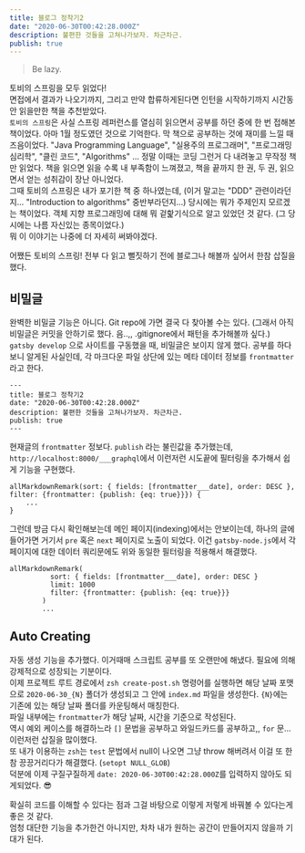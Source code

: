 ```yaml
---
title: 블로그 정착기2
date: "2020-06-30T00:42:28.000Z"
description: 불편한 것들을 고쳐나가보자. 차근차근.
publish: true
---
```


> Be lazy.

토비의 스프링을 모두 읽었다!  
면접에서 결과가 나오기까지, 그리고 만약 합류하게된다면 인턴을 시작하기까지 시간동안 읽을만한 책을 추천받았다.  
`토비의 스프링`은 사실 스프링 레퍼런스를 열심히 읽으면서 공부를 하던 중에 한 번 접해본 책이었다. 아마 1월 정도였던 것으로 기억한다. 막 책으로 공부하는 것에 재미를 느낄 때 즈음이었다. "Java Programming Language", "실용주의 프로그래머", "프로그래밍 심리학", "클린 코드", "Algorithms" ... 정말 이때는 코딩 그런거 다 내려놓고 무작정 책만 읽었다. 책을 읽으면 읽을 수록 내 부족함이 느껴졌고, 책을 끝까지 한 권, 두 권, 읽으면서 얻는 성취감이 장난 아니었다.  
그때 토비의 스프링은 내가 포기한 책 중 하나였는데, (이거 말고는 "DDD" 관련이라던지... "Introduction to algorithms" 중반부라던지...) 당시에는 뭐가 주제인지 모르겠는 책이었다. 객체 지향 프로그래밍에 대해 뭐 겉핥기식으로 알고 있었던 것 같다. (그 당시에는 나름 자신있는 종목이었다.)  
뭐 이 이야기는 나중에 더 자세히 써봐야겠다.  

어쨌든 토비의 스프링! 전부 다 읽고 뻘짓하기 전에 블로그나 해볼까 싶어서 한참 삽질을 했다.  

## 비밀글
완벽한 비밀글 기능은 아니다. Git repo에 가면 결국 다 찾아볼 수는 있다. (그래서 아직 비밀글은 커밋을 안하기로 했다. 음..,, .gitignore에서 패턴을 추가해볼까 싶다.)  
`gatsby develop` 으로 사이트를 구동했을 때, 비밀글은 보이지 않게 했다. 
공부를 하다보니 알게된 사실인데, 각 마크다운 파일 상단에 있는 메타 데이터 정보를 `frontmatter`라고 한다.  
```
---
title: 블로그 정착기2
date: "2020-06-30T00:42:28.000Z"
description: 불편한 것들을 고쳐나가보자. 차근차근.
publish: true
---
```
현재글의 `frontmatter` 정보다. `publish` 라는 불린값을 추가했는데, `http://localhost:8000/___graphql`에서 이런저런 시도끝에 필터링을 추가해서 쉽게 기능을 구현했다. 
```
allMarkdownRemark(sort: { fields: [frontmatter___date], order: DESC }, filter: {frontmatter: {publish: {eq: true}}}) {
    ...
}
```
그런데 방금 다시 확인해보는데 메인 페이지(indexing)에서는 안보이는데, 하나의 글에 들어가면 거기서 `pre` 혹은 `next` 페이지로 노출이 되었다. 이건 `gatsby-node.js`에서 각 페이지에 대한 데이터 쿼리문에도 위와 동일한 필터링을 적용해서 해결했다.
```
allMarkdownRemark(
          sort: { fields: [frontmatter___date], order: DESC }
          limit: 1000
          filter: {frontmatter: {publish: {eq: true}}}
        )
        ...
```


## Auto Creating
자동 생성 기능을 추가했다. 이거때매 스크립트 공부를 또 오랜만에 해냈다. 필요에 의해 강제적으로 성장되는 기분이다.  
이제 프로젝트 루트 경로에서 `zsh create-post.sh` 명령어를 실행하면 해당 날짜 포맷으로 `2020-06-30_{N}` 폴더가 생성되고 그 안에 `index.md` 파일을 생성한다. `{N}`에는 기존에 있는 해당 날짜 폴더를 카운팅해서 매칭한다.  
파일 내부에는 `frontmatter`가 해당 날짜, 시간을 기준으로 작성된다.  
역시 예외 케이스를 해결하느라 `[]` 문법을 공부하고 와일드카드를 공부하고,, `for` 문... 이런저런 삽질을 많이했다.  
또 내가 이용하는 `zsh`는 `test` 문법에서 null이 나오면 그냥 throw 해버려서 이걸 또 한참 끙끙거리다가 해결했다. (`setopt NULL_GLOB`)  
덕분에 이제 구질구질하게 `date: 2020-06-30T00:42:28.000Z`를 입력하지 않아도 되게되었다. 😎  



확실히 코드를 이해할 수 있다는 점과 그걸 바탕으로 이렇게 저렇게 바꿔볼 수 있다는게 좋은 것 같다.  
엄청 대단한 기능을 추가한건 아니지만, 차차 내가 원하는 공간이 만들어지지 않을까 기대가 된다. 